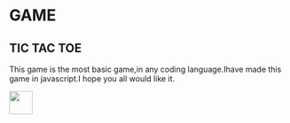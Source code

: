 # GAME
<h2>TIC TAC TOE</h2>
<p>This game is the most basic game,in any coding language.Ihave made this game in javascript.I hope you all would like it.</p>
<img src="https://www.123rf.com/photo_3526260_hand-drawn-tic-tac-toe-game-isolated-on-white-.html" height="42" width="42">
